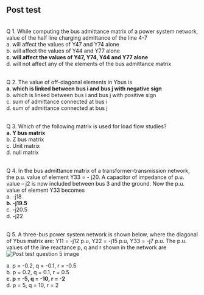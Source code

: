 ## Post test
<br>
Q 1. While computing the bus admittance matrix of a power system network, value of the half line charging admittance of the line 4-7<br>
a. will affect the values of Y47 and Y74 alone<br>
b. will affect the values of Y44 and Y77 alone<br>
<b>c. will affect the values of Y47, Y74, Y44 and Y77 alone</b><br>
d. will not affect any of the elements of the bus admittance matrix<br><br>


Q 2. The value of off-diagonal elements in Ybus is<br>
<b>a. which is linked between bus i and bus j with negative sign</b><br>
b. which is linked between bus i and bus j with positive sign<br>
c. sum of admittance connected at bus i<br>
d. sum of admittance connected at bus j<br><br>

Q 3. Which of the following matrix is used for load flow studies?<br>
<b>a. Y bus matrix</b><br>
b. Z bus matrix<br>
c. Unit matrix<br>
d. null matrix<br><br>

Q 4. In the bus admittance matrix of a transformer-transmission network, the p.u. value of element Y33 = - j20.  A capacitor of impedance of p.u. value – j2 is now included between bus 3 and the ground. Now the p.u. value of element Y33 becomes <br>
a. -j18<br>
<b>b. -j19.5</b><br>
c. -j20.5<br>
d. -j22<br><br>

Q 5. A three-bus power system network is shown below, where the diagonal of Ybus matrix are: 
Y11 = -j12 p.u, Y22 = -j15 p.u, Y33 = -j7 p.u. The p.u. values of the line reactance p, q and r shown in the network are<br>
![Post test question 5 image](images/Post_Q5.png)

a. p = -0.2, q = -0.1, r = -0.5	<br>
b. p = 0.2, q = 0.1, r = 0.5<br>
<b>c. p = -5, q = -10, r = -2</b><br>
d. p = 5, q = 10, r = 2
